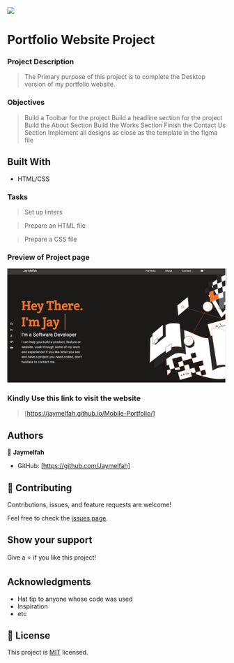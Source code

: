 
![](https://img.shields.io/badge/Microverse-blueviolet)

# Portfolio Website Project

### Project Description
>The Primary purpose of this project is to complete the Desktop version of my portfolio website.


 ### Objectives
> Build a Toolbar for the project
> Build a headline section for the project 
> Build the About Section
> Build the Works Section
> Finish the Contact Us Section
> Implement all designs as close as the template in the figma file

## Built With

- HTML/CSS




### Tasks

> Set up linters

> Prepare an HTML file

> Prepare a CSS file

### Preview of Project page
![Preview](./Images/Project%20preview.png)

### Kindly Use this link to visit the website 
> [https://jaymelfah.github.io/Mobile-Portfolio/]

## Authors

👤 **Jaymelfah**

- GitHub: [https://github.com/Jaymelfah]


## 🤝 Contributing

Contributions, issues, and feature requests are welcome!

Feel free to check the [issues page](../../issues/).

## Show your support

Give a ⭐️ if you like this project!

## Acknowledgments

- Hat tip to anyone whose code was used
- Inspiration
- etc

## 📝 License

This project is [MIT](./LICENSE) licensed.

